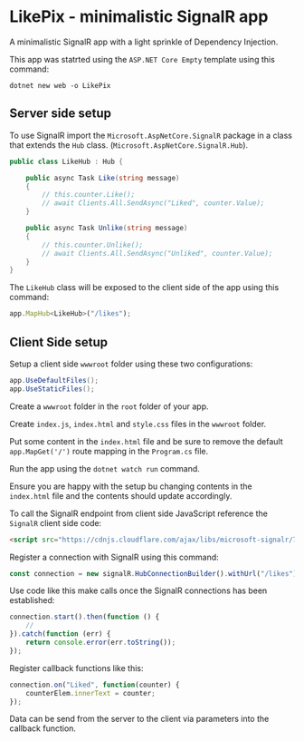 # LikePix - minimalistic SignalR app

A minimalistic SignalR app with a light sprinkle of Dependency Injection.

This app was statrted using the `ASP.NET Core Empty` template using this command: 

```
dotnet new web -o LikePix
```

## Server side setup

To use SignalR import the `Microsoft.AspNetCore.SignalR` package in a class that extends the `Hub` class. (`Microsoft.AspNetCore.SignalR.Hub`).

```c#
public class LikeHub : Hub {

    public async Task Like(string message)
    {
        // this.counter.Like();
        // await Clients.All.SendAsync("Liked", counter.Value);
    }

    public async Task Unlike(string message)
    {
        // this.counter.Unlike();
        // await Clients.All.SendAsync("Unliked", counter.Value);
    }
}
```

The `LikeHub` class will be exposed to the client side of the app using this command:

```js
app.MapHub<LikeHub>("/likes");
```

## Client Side setup


Setup a client side `wwwroot` folder using these two configurations:

```c#
app.UseDefaultFiles();
app.UseStaticFiles();
```

Create a `wwwroot` folder in the `root` folder of your app.

Create `index.js`, `index.html` and `style.css` files in the `wwwroot` folder.

Put some content in the `index.html` file and be sure to remove the default `app.MapGet('/')` route mapping in the `Program.cs` file.

Run the app using the `dotnet watch run` command.

Ensure you are happy with the setup bu changing contents in the `index.html` file and the contents should update accordingly.

To call the SignalR endpoint from client side JavaScript reference the `SignalR` client side code:

```html
<script src="https://cdnjs.cloudflare.com/ajax/libs/microsoft-signalr/7.0.0/signalr.min.js"></script>
```

Register a connection with SignalR using this command:

```js
const connection = new signalR.HubConnectionBuilder().withUrl("/likes").build();
```

Use code like this make calls once the SignalR connections has been established:

```js
connection.start().then(function () {
    //
}).catch(function (err) {
    return console.error(err.toString());
});
```

Register callback functions like this:


```js
connection.on("Liked", function(counter) {
    counterElem.innerText = counter;
});
```

Data can be send from the server to the client via parameters into the callback function.